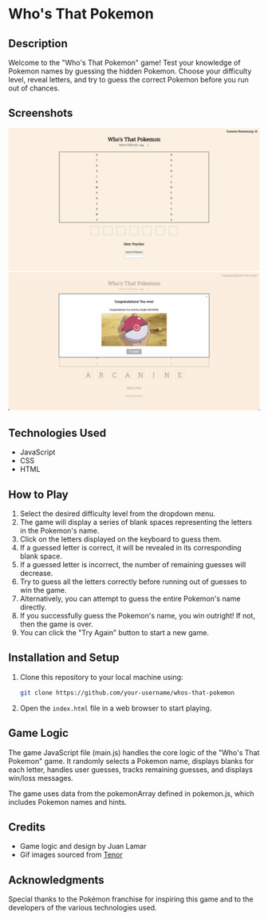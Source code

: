 # Who's That Pokemon

## Description

Welcome to the "Who's That Pokemon" game! Test your knowledge of Pokemon names by guessing the hidden Pokemon. Choose your difficulty level, reveal letters, and try to guess the correct Pokemon before you run out of chances.

## Screenshots

![Screenshot 1](/Game-img/Load%20Screen.png)
![Screenshot 2](/Game-img/Win%20screens.png)

## Technologies Used 

- JavaScript
- CSS
- HTML

## How to Play

1. Select the desired difficulty level from the dropdown menu.
2. The game will display a series of blank spaces representing the letters in the Pokemon's name.
3. Click on the letters displayed on the keyboard to guess them.
4. If a guessed letter is correct, it will be revealed in its corresponding blank space.
5. If a guessed letter is incorrect, the number of remaining guesses will decrease.
6. Try to guess all the letters correctly before running out of guesses to win the game.
7. Alternatively, you can attempt to guess the entire Pokemon's name directly.
8. If you successfully guess the Pokemon's name, you win outright! If not, then the game is over.
9. You can click the "Try Again" button to start a new game.

## Installation and Setup

1. Clone this repository to your local machine using:

   ```bash
   git clone https://github.com/your-username/whos-that-pokemon
2. Open the `index.html` file in a web browser to start playing.

## Game Logic

The game JavaScript file (main.js) handles the core logic of the "Who's That Pokemon" game. It randomly selects a Pokemon name, displays blanks for each letter, handles user guesses, tracks remaining guesses, and displays win/loss messages.

The game uses data from the pokemonArray defined in pokemon.js, which includes Pokemon names and hints.

## Credits

- Game logic and design by Juan Lamar
- Gif images sourced from [Tenor](https://tenor.com/)

## Acknowledgments
Special thanks to the Pokémon franchise for inspiring this game and to the developers of the various technologies used.

